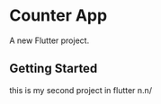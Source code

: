 # Counter App

A new Flutter project.

## Getting Started

this is my second project in flutter n.n/

